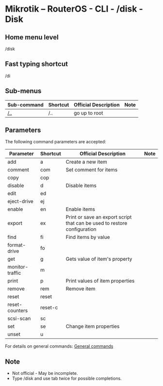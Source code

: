 # Mikrotik – RouterOS - CLI - /disk - Disk

## Home menu level
/disk
## Fast typing shortcut
/di

## Sub-menus

| **Sub-command** | **Shortcut** | **Official Description** | **Note** |
|---|---|---|---|
| [/..](root-level.md) | /.. | go up to root |  |

## Parameters

The following command parameters are accepted:

| **Parameter** | **Shortcut** | **Official Description** | **Note** |
|---|---|---|---|
| add | a | Create a new item |  |
| comment | com | Set comment for items |  |
| copy | cop |  |  |
| disable | d | Disable items |  |
| edit | ed |  |  |
| eject-drive | ej |  |  |  
| enable | en | Enable items |  |
| export | ex | Print or save an export script that can be used to restore configuration |  |
| find | fi | Find items by value |  |
| format-drive | fo |   |  |
| get | g |  Gets value of item's property |  |
| monitor-traffic | m |   |  |
| print | p | Print values of item properties |  |
| remove | rem | Remove item |  |
| reset | reset |   |  |
| reset-counters | reset-c | |  |  
| scsi-scan | sc |   |  |
| set | se |  Change item properties |  |
| unset | u |   |  |

For details on general commands: [General commands](https://help.mikrotik.com/docs/display/ROS/Console)

## Note
- Not official - May be incomplete.
- Type /disk and use tab twice for possible completions. 